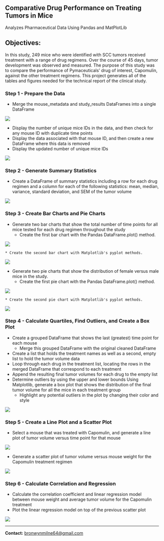 ## Comparative Drug Performance on Treating Tumors in Mice

Analyzes Pharmaceutical Data Using Pandas and MatPlotLib

## Objectives:

In this study, 249 mice who were identified with SCC tumors received treatment with a range of drug regimens. Over the course of 45 days, tumor development was observed and measured. The purpose of this study was to compare the performance of Pymaceuticals’ drug of interest, Capomulin, against the other treatment regimens. This project generates all of the tables and figures needed for the technical report of the clinical study.

### Step 1 - Prepare the Data

* Merge the mouse_metadata and study_results DataFrames into a single DataFrame

![](Project/images/df.png)

* Display the number of unique mice IDs in the data, and then check for any mouse ID with duplicate time points
* Display the data associated with that mouse ID, and then create a new DataFrame where this data is removed
* Display the updated number of unique mice IDs

![](Project/images/df2.png)

### Step 2 - Generate Summary Statistics

* Create a DataFrame of summary statistics including a row for each drug regimen and a column for each of the following statistics: mean, median, variance, standard deviation, and SEM of the tumor volume

![](Project/images/stats.png)

### Step 3 - Create Bar Charts and Pie Charts

* Generate two bar charts that show the total number of time points for all mice tested for each drug regimen throughout the study
    * Create the first bar chart with the Pandas DataFrame.plot() method.
    
![](Project/images/pandas_bar.png)
    
    * Create the second bar chart with Matplotlib's pyplot methods.    
    
![](Project/images/pyplot_bar.png)
    
* Generate two pie charts that show the distribution of female versus male mice in the study.
    * Create the first pie chart with the Pandas DataFrame.plot() method.
    
![](Project/images/pandas_pie.png)
    
    * Create the second pie chart with Matplotlib's pyplot methods.    
    
![](Project/images/pyplot_pie.png)

### Step 4 - Calculate Quartiles, Find Outliers, and Create a Box Plot

* Create a grouped DataFrame that shows the last (greatest) time point for each mouse
    * Merge this grouped DataFrame with the original cleaned DataFrame
* Create a list that holds the treatment names as well as a second, empty list to hold the tumor volume data
* Loop through each drug in the treatment list, locating the rows in the merged DataFrame that correspond to each treatment
* Append the resulting final tumor volumes for each drug to the empty list
* Determine outliers by using the upper and lower bounds
Using Matplotlib, generate a box plot that shows the distribution of the final tumor volume for all the mice in each treatment group
    * Highlight any potential outliers in the plot by changing their color and style
    
![](Project/images/boxplot.png)
    
### Step 5 - Create a Line Plot and a Scatter Plot

* Select a mouse that was treated with Capomulin, and generate a line plot of tumor volume versus time point for that mouse

![](Project/images/line.png)

* Generate a scatter plot of tumor volume versus mouse weight for the Capomulin treatment regimen

![](Project/images/linear.png)

### Step 6 - Calculate Correlation and Regression

* Calculate the correlation coefficient and linear regression model between mouse weight and average tumor volume for the Capomulin treatment
* Plot the linear regression model on top of the previous scatter plot

![](Project/images/linear_regression.png)
    
---------------------------------------------------

<b>Contact:</b> bronwynmilne64@gmail.com
